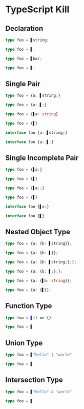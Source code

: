 # TypeScript Kill
## Declaration
```typescript
type foo = ▌string;
```
```typescript
type foo = ▌;
```

```typescript
type foo = ▌bar;
```
```typescript
type foo = ▌;
```

## Single Pair
```typescript
type foo = {a: ▌string;}
```
```typescript
type foo = {a: ▌;}
```

```typescript
type foo = {▌a: string}
```
```typescript
type foo = {▌}
```

```typescript
interface foo {a: ▌string;}
```
```typescript
interface foo {a: ▌;}
```

## Single Incomplete Pair
```typescript
type foo = {▌a:}
```
```typescript
type foo = {▌}
```

```typescript
type foo = {▌a:;}
```
```typescript
type foo = {▌}
```

```typescript
interface foo {▌a:}
```
```typescript
interface foo {▌}
```

## Nested Object Type
```typescript
type foo = {a: {b: ▌string}};
```
```typescript
type foo = {a: {b: ▌}};
```

```typescript
type foo = {a: {b: ▌string;};};
```
```typescript
type foo = {a: {b: ▌;};};
```

```typescript
type foo = {a: {▌b: string}};
```
```typescript
type foo = {a: {▌}};
```

## Function Type
```typescript
type foo = ▌() => {}
```
```typescript
type foo = ▌
```

## Union Type
```typescript
type foo = ▌"hello" | "world"
```
```typescript
type foo = ▌
```

## Intersection Type
```typescript
type foo = ▌"hello" & "world"
```
```typescript
type foo = ▌
```